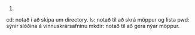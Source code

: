 1. 
cd: notað í að skipa um directory.
ls: notað til að skrá möppur og lista
pwd: sýnir slóðina á vinnuskrársafninu
mkdir: notað til að gera nýar möppur.

